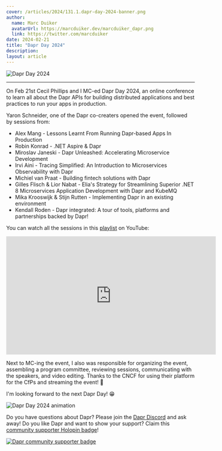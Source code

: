 ```yaml
---
cover: /articles/2024/131.1.dapr-day-2024-banner.png
author:
  name: Marc Duiker
  avatarUrl: https://marcduiker.dev/marcduiker_dapr.png
  link: https://twitter.com/marcduiker
date: 2024-02-21
title: "Dapr Day 2024"
description:
layout: article
---
```


![Dapr Day 2024](/articles/2024/131.1.dapr-day-2024-banner.png)

---

On Feb 21st Cecil Phillips and I MC-ed Dapr Day 2024, an online conference to learn all about the Dapr APIs for building distributed applications and best practices to run your apps in production.

Yaron Schneider, one of the Dapr co-creaters opened the event, followed by sessions from:

- Alex Mang - Lessons Learnt From Running Dapr-based Apps In Production
- Robin Konrad - .NET Aspire & Dapr
- Miroslav Janeski - Dapr Unleashed: Accelerating Microservice Development
- Irvi Aini - Tracing Simplified: An Introduction to Microservices Observability with Dapr
- Michiel van Praat - Building fintech solutions with Dapr
- Gilles Flisch & Lior Nabat - Elia's Strategy for Streamlining Superior .NET 8 Microservices Application Development with Dapr and KubeMQ
- Mika Krooswijk & Stijn Rutten - Implementing Dapr in an existing environment 
- Kendall Roden - Dapr integrated: A tour of tools, platforms and partnerships backed by Dapr!

You can watch all the sessions in this [playlist](https://youtube.com/playlist?list=PLcip_LgkYwzvXxnvC4r1dax2ro-_OrpPy&feature=shared) on YouTube:

<iframe width="560" height="315" src="https://www.youtube.com/embed/videoseries?si=C4S-iBiKQa4yi36p&amp;list=PLcip_LgkYwzvXxnvC4r1dax2ro-_OrpPy" title="YouTube video player" frameborder="0" allow="accelerometer; autoplay; clipboard-write; encrypted-media; gyroscope; picture-in-picture; web-share" allowfullscreen></iframe>

Next to MC-ing the event, I also was responsible for organizing the event, assembling a program committee, reviewing sessions, communicating with the speakers, and video editing. Thanks to the CNCF for using their platform for the CfPs and streaming the event! 🙏

I'm looking forward to the next Dapr Day! 😁

![Dapr Day 2024 animation](/articles/2024/131.2.dapr-day-2024-banner.gif)

Do you have questions about Dapr? Please join the [Dapr Discord](https://bit.ly/dapr-discord) and ask away! Do you like Dapr and want to show your support? Claim this [community supporter Holopin badge](https://bit.ly/dapr-supporter)!

[![Dapr community supporter badge](/articles/2023/124.3.dapr-community-supporter.png)](https://bit.ly/dapr-supporter)